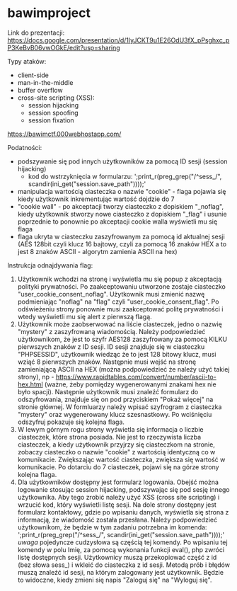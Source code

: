 # bawimproject

Link do prezentacji:
https://docs.google.com/presentation/d/1lyJCKT9u1E26OdU3fX_pPsghxc_pP3KeBvB06vwOGkE/edit?usp=sharing


Typy ataków:
- client-side
- man-in-the-middle
- buffer overflow
- cross-site scripting (XSS):
  - session hijacking
  - session spoofing
  - session fixation


https://bawimctf.000webhostapp.com/
  

Podatności:
- podszywanie się pod innych użytkowników za pomocą ID sesji (session hijacking)
  - kod do wstrzyknięcia w formularzu: ';print_r(preg_grep("/^sess_/", scandir(ini_get("session.save_path"))));'
- manipulacja wartością ciasteczka o nazwie "cookie" - flaga pojawia się kiedy użytkownik inkrementując wartość dojdzie do 7
- "cookie wall" - po akceptacji tworzy ciasteczko z dopiskiem "_noflag", kiedy użytkownik stworzy nowe ciasteczko z dopiskiem "_flag" i usunie poprzednie to ponownie po akceptacji cookie walla wyświetli mu się flaga
- flaga ukryta w ciasteczku zaszyfrowanym za pomocą id aktualnej sesji (AES 128bit czyli klucz 16 bajtowy, czyli za pomocą 16 znaków HEX a to jest 8 znaków ASCII - algorytm zamienia ASCII na hex)


Instrukcja odnajdywania flag:
1. Użytkownik wchodzi na stronę i wyświetla mu się popup z akceptacją polityki prywatności. Po zaakceptowaniu utworzone zostaje ciasteczko "user_cookie_consent_noflag". Użytkownik musi zmienić nazwę podmieniając "noflag" na "flag" czyli "user_cookie_consent_flag". Po odświeżeniu strony ponownie musi zaakceptować politę prywatności i wtedy wyświetli mu się alert z pierwszą flagą.
2. Użytkownik może zaobserwować na liście ciasteczek, jedno o nazwię "mystery" z zaszyfrowaną wiadomością. Należy podpowiedzieć użytkownikom, że jest to szyfr AES128 zaszyfrowany za pomocą KILKU pierwszych znaków z ID sesji. ID sesji znajduje się w ciasteczku "PHPSESSID", użytkownik wiedząc że to jest 128 bitowy klucz, musi wziąć 8 pierwszych znaków. Następnie musi wejść na stronę zamieniającą ASCII na HEX (można podpowiedzieć że należy użyć takiej strony), np - https://www.rapidtables.com/convert/number/ascii-to-hex.html (ważne, żeby pomiędzy wygenerowanymi znakami hex nie było spacji). Następnie użytkownik musi znaleźć formularz do odszyfrowania, znajduje się on pod przyciskiem "Pokaż więcej" na stronie głównej. W formluarzy należy wpisać szyfrogram z ciasteczka "mystery" oraz wygenerowany klucz szesnastkowy. Po wciśnięciu odszyfruj pokazuje się kolejna flaga.
3. W lewym górnym rogu strony wyświetla się informacja o liczbie ciasteczek, które strona posiada. Nie jest to rzeczywista liczba ciasteczek, a kiedy użytkownik przyjrzy się ciasteczkom na stronie, zobaczy ciasteczko o nazwie "cookie" z wartością identyczną co w komunikacie. Zwiększając wartość ciasteczka, zwiększa się wartość w komunikacie. Po dotarciu do 7 ciasteczek, pojawi się na górze strony kolejna flaga.
4. Dla użytkowników dostępny jest formularz logowania. Obejść można logowanie stosując session hijacking, podszywając się pod sesję innego użytkownika. Aby tego zrobić należy użyć XSS (cross site scripting) i wrzucić kod, który wyświetli listę sesji. Na dole strony dostępny jest formularz kontaktowy, gdzie po wpisaniu danych, wyświetla się strona z informacją, że wiadomość została przesłana. Należy podpowiedzieć użytkownikom, że będzie w tym zadaniu potrzebna im komenda: ';print_r(preg_grep("/^sess_/", scandir(ini_get("session.save_path"))));'    *uwaga* pojedyncze cudzysłowa są częścią tej komendy. Po wpisaniu tej komendy w polu Imię, za pomocą wykonania funkcji eval(), php zwróci listę dostępnych sesji. Użytkownicy muszą przekopiować część z id (bez słowa sess_) i wkleić do ciasteczka z id sesji. Metodą prób i błędów muszą znaleźć id sesji, na którym zalogowany jest użytkownik. Będzie to widoczne, kiedy zmieni się napis "Zaloguj się" na "Wyloguj się".
